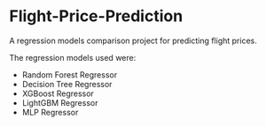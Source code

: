 # Flight-Price-Prediction

A regression models comparison project for predicting flight prices.

The regression models used were:
- Random Forest Regressor
- Decision Tree Regressor
- XGBoost Regressor
- LightGBM Regressor
- MLP Regressor

